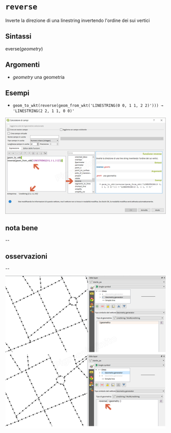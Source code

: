 # `reverse`

Inverte la direzione di una linestring invertendo l'ordine dei sui vertici

## Sintassi

everse(_geometry_)

## Argomenti

* _geometry_ una geometria

## Esempi

* `geom_to_wkt(reverse(geom_from_wkt('LINESTRING(0 0, 1 1, 2 2)'))) → 'LINESTRING(2 2, 1 1, 0 0)'`

![](/img/geometria/reverse/reverse1.png)

## nota bene

--

## osservazioni

--

![](/img/geometria/reverse/reverse2.png)
